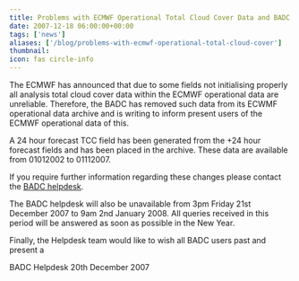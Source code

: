 ```yaml
---
title: Problems with ECMWF Operational Total Cloud Cover Data and BADC Helpdesk Christmas closure
date: 2007-12-18 06:00:00+00:00
tags: ['news']
aliases: ['/blog/problems-with-ecmwf-operational-total-cloud-cover']
thumbnail: 
icon: fas circle-info
---
```



The ECMWF has announced that due to some fields not initialising properly all analysis total cloud cover data within the ECMWF operational data are unreliable. Therefore, the BADC has removed such data from its ECWMF operational data archive and is writing to inform present users of the ECMWF operational data of this.

A 24 hour forecast TCC field has been generated from the +24 hour forecast fields and has been placed in the archive. These data are available from 01012002 to 01112007.

If you require further information regarding these changes please contact the [BADC helpdesk](mailto:badc@rl.ac.uk).

The BADC helpdesk will also be unavailable from 3pm Friday 21st December 2007 to 9am 2nd January 2008. All queries received in this period will be answered as soon as possible in the New Year.

Finally, the Helpdesk team would like to wish all BADC users past and present a

BADC Helpdesk
20th December 2007
